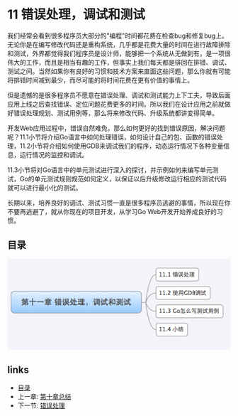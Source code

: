 # 11 错误处理，调试和测试
我们经常会看到很多程序员大部分的"编程"时间都花费在检查bug和修复bug上。无论你是在编写修改代码还是重构系统，几乎都是花费大量的时间在进行故障排除和测试，外界都觉得我们程序员是设计师，能够把一个系统从无做到有，是一项很伟大的工作，而且是相当有趣的工作，但事实上我们每天都是徘回在排错、调试、测试之间。当然如果你有良好的习惯和技术方案来直面这些问题，那么你就有可能将排错时间减到最少，而尽可能的将时间花费在更有价值的事情上。

但是遗憾的是很多程序员不愿意在错误处理、调试和测试能力上下工夫，导致后面应用上线之后查找错误、定位问题花费更多的时间。所以我们在设计应用之前就做好错误处理规划、测试用例等，那么将来修改代码、升级系统都讲变得简单。

开发Web应用过程中，错误自然难免，那么如何更好的找到错误原因，解决问题呢？11.1小节将介绍Go语言中如何处理错误，如何设计自己的包、函数的错误处理，11.2小节将介绍如何使用GDB来调试我们的程序，动态运行情况下各种变量信息，运行情况的监控和调试。

11.3小节将对Go语言中的单元测试进行深入的探讨，并示例如何来编写单元测试，Go的单元测试规则规范如何定义，以保证以后升级修改运行相应的测试代码就可以进行最小化的测试。

长期以来，培养良好的调试、测试习惯一直是很多程序员逃避的事情，所以现在你不要再逃避了，就从你现在的项目开发，从学习Go Web开发开始养成良好的习惯。

## 目录
 
![](images/navi11.png?raw=true)

## links
   * [目录](<preface.md>)
   * 上一章: [第十章总结](<10.4.md>)
   * 下一节: [错误处理](<11.1.md>)
